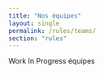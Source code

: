 ```yaml
---
title: "Nos équipes"
layout: single
permalink: /rules/teams/
section: "rules"
---
```


Work In Progress 
équipes
